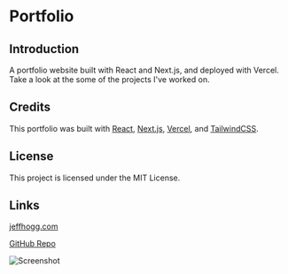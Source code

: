 # Portfolio

## Introduction

A portfolio website built with React and Next.js, and deployed with Vercel. Take a look at the some of the projects I've worked on.

## Credits

This portfolio was built with [React](https://reactjs.org/), [Next.js](https://nextjs.org/), [Vercel](https://vercel.com/), and [TailwindCSS](https://tailwindcss.com/).

## License

This project is licensed under the MIT License.

## Links

[jeffhogg.com](https://www.jeffhogg.com)

[GitHub Repo](https://github.com/jeffreyehogg/portfolio-old)

![Screenshot](/client/public/images/portfolio.png)

